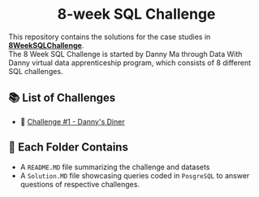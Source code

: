 <h1 align="center">8-week SQL Challenge</h1>

This repository contains the solutions for the case studies in **[8WeekSQLChallenge](https://8weeksqlchallenge.com)**.\
The 8 Week SQL Challenge is started by Danny Ma through Data With Danny virtual data apprenticeship program, which consists of 8 different SQL challenges.

## 📚 List of Challenges
* 🍜 [Challenge #1 - Danny's Diner](https://github.com/PHAMTHUYDUYEN/8-week-SQL-Challenge/tree/main/Challenge%20%231%20-%20Danny's%20Diner%20)

## 📖 Each Folder Contains
- A `README.MD` file summarizing the challenge and datasets
- A `Solution.MD` file showcasing queries coded in `PosgreSQL` to answer questions of respective challenges.




